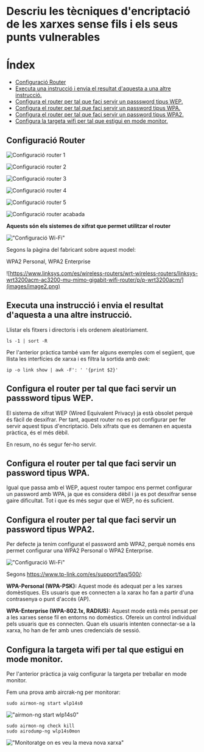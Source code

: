 <!--
---
title: "Tècniques d'encriptació de les xarxes sense fils"
author: "Toni Peraira"
date: "2021-11-19"
version: "1.0"
geometry: left=2.54cm,right=2.54cm,top=2.54cm,bottom=2.54cm
header-right: '\headerlogo'
header-includes:
- '`\newcommand{\headerlogo}{\raisebox{0pt}[0pt]{\includegraphics[width=3cm]{../institut_montilivi.png}}}`{=latex}'
---
pandoc README.md -o Toni_Peraira_RA2_2.2.pdf --from markdown --template eisvogel --listings --pdf-engine=xelatex
-->

# Descriu les tècniques d'encriptació de les xarxes sense fils i els seus punts vulnerables <!-- omit in toc -->

# Índex <!-- omit in toc -->

- [Configuració Router](#configuració-router)
- [Executa una instrucció i envia el resultat d'aquesta a una altre instrucció.](#executa-una-instrucció-i-envia-el-resultat-daquesta-a-una-altre-instrucció)
- [Configura el router per tal que faci servir un passsword tipus WEP.](#configura-el-router-per-tal-que-faci-servir-un-passsword-tipus-wep)
- [Configura el router per tal que faci servir un password tipus WPA.](#configura-el-router-per-tal-que-faci-servir-un-password-tipus-wpa)
- [Configura el router per tal que faci servir un password tipus WPA2.](#configura-el-router-per-tal-que-faci-servir-un-password-tipus-wpa2)
- [Configura la targeta wifi per tal que estigui en mode monitor.](#configura-la-targeta-wifi-per-tal-que-estigui-en-mode-monitor)

## Configuració Router

![](images/image5.png "Configuració router 1")

![](images/image3.png "Configuració router 2")

![](images/image8.png "Configuració router 3")

![](images/image1.png "Configuració router 4")

![](images/image4.png "Configuració router 5")

![](images/martinrouterking_ok.jpeg "Configuració router acabada")

**Aquests són els sistemes de xifrat que permet utilitzar el router**

!["Configuració Wi-Fi"](images/image7.png "Configuració Wi-Fi")

Segons la pàgina del fabricant sobre aquest model:

WPA2 Personal, WPA2 Enterprise

![https://www.linksys.com/es/wireless-routers/wrt-wireless-routers/linksys-wrt3200acm-ac3200-mu-mimo-gigabit-wifi-router/p/p-wrt3200acm/](images/image2.png)

## Executa una instrucció i envia el resultat d'aquesta a una altre instrucció.

Llistar els fitxers i directoris i els ordenem aleatòriament.

```console
ls -1 | sort -R
```

Per l'anterior pràctica també vam fer alguns exemples com el següent, que llista les interfícies de xarxa i es filtra la sortida amb *awk*:

```
ip -o link show | awk -F': ' '{print $2}'
```


## Configura el router per tal que faci servir un passsword tipus WEP.

El sistema de xifrat WEP (Wired Equivalent Privacy) ja està obsolet perquè és fàcil de desxifrar. Per tant, aquest router no es pot configurar per fer servir aquest tipus d'encriptació. Dels xifrats que es demanen en aquesta pràctica, és el més dèbil.

En resum, no és segur fer-ho servir.

## Configura el router per tal que faci servir un password tipus WPA.

Igual que passa amb el WEP, aquest router tampoc ens permet configurar un password amb WPA, ja que es considera dèbil i ja es pot desxifrar sense gaire dificultat. Tot i que és més segur que el WEP, no és suficient.

## Configura el router per tal que faci servir un password tipus WPA2.

Per defecte ja tenim configurat el password amb WPA2, perquè només ens permet configurar una WPA2 Personal o WPA2 Enterprise.

!["Configuració Wi-Fi"](images/image7.png "Configuració Wi-Fi")

Segons https://www.tp-link.com/es/support/faq/500/:

**WPA-Personal (WPA-PSK):** Aquest mode és adequat per a les xarxes domèstiques. Els usuaris que es connecten a la xarax ho fan a partir d'una contrasenya o punt d'accés (AP).

**WPA-Enterprise (WPA-802.1x, RADIUS):** Aquest mode està més pensat per a les xarxes sense fil en entorns no domèstics. Ofereix un control individual pels usuaris que es connecten. Quan els usuaris intenten connectar-se a la xarxa, ho han de fer amb unes credencials de sessió.

## Configura la targeta wifi per tal que estigui en mode monitor.

Per l'anterior pràctica ja vaig configurar la targeta per treballar en mode monitor.


Fem una prova amb aircrak-ng per monitorar:

```
sudo airmon-ng start wlp14s0
```
!["airmon-ng start wlp14s0"](../RA2_2.1/images/image02.png "airmon-ng start wlp14s0")

```
sudo airmon-ng check kill
sudo airodump-ng wlp14s0mon
```

!["Monitoratge on es veu la meva nova xarxa"](images/martinrouterking.png "airodump-ng wlp14s0mon")